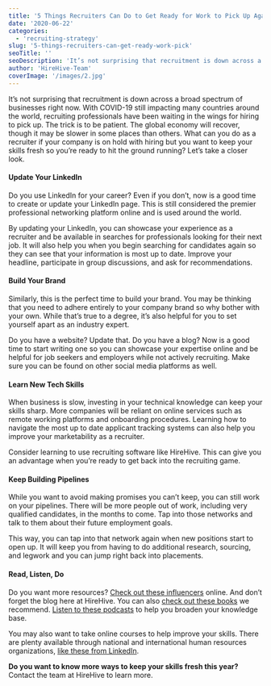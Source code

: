 ```yaml
---
title: '5 Things Recruiters Can Do to Get Ready for Work to Pick Up Again'
date: '2020-06-22'
categories:
  - 'recruiting-strategy'
slug: '5-things-recruiters-can-get-ready-work-pick'
seoTitle: ''
seoDescription: 'It’s not surprising that recruitment is down across a broad spectrum of businesses right now. What can recruiters do now to be ready when hiring picks up?'
author: 'HireHive-Team'
coverImage: '/images/2.jpg'
---
```


It’s not surprising that recruitment is down across a broad spectrum of businesses right now. With COVID-19 still impacting many countries around the world, recruiting professionals have been waiting in the wings for hiring to pick up. The trick is to be patient. The global economy will recover, though it may be slower in some places than others. What can you do as a recruiter if your company is on hold with hiring but you want to keep your skills fresh so you’re ready to hit the ground running? Let’s take a closer look.

#### **Update Your LinkedIn**

Do you use LinkedIn for your career? Even if you don’t, now is a good time to create or update your LinkedIn page. This is still considered the premier professional networking platform online and is used around the world.

By updating your LinkedIn, you can showcase your experience as a recruiter and be available in searches for professionals looking for their next job. It will also help you when you begin searching for candidates again so they can see that your information is most up to date. Improve your headline, participate in group discussions, and ask for recommendations.

#### **Build Your Brand**

Similarly, this is the perfect time to build your brand. You may be thinking that you need to adhere entirely to your company brand so why bother with your own. While that’s true to a degree, it’s also helpful for you to set yourself apart as an industry expert.

Do you have a website? Update that. Do you have a blog? Now is a good time to start writing one so you can showcase your expertise online and be helpful for job seekers and employers while not actively recruiting. Make sure you can be found on other social media platforms as well.

#### **Learn New Tech Skills**

When business is slow, investing in your technical knowledge can keep your skills sharp. More companies will be reliant on online services such as remote working platforms and onboarding procedures. Learning how to navigate the most up to date applicant tracking systems can also help you improve your marketability as a recruiter.

Consider learning to use recruiting software like HireHive. This can give you an advantage when you’re ready to get back into the recruiting game.

#### **Keep Building Pipelines**

While you want to avoid making promises you can’t keep, you can still work on your pipelines. There will be more people out of work, including very qualified candidates, in the months to come. Tap into those networks and talk to them about their future employment goals.

This way, you can tap into that network again when new positions start to open up. It will keep you from having to do additional research, sourcing, and legwork and you can jump right back into placements.

#### **Read, Listen, Do**

Do you want more resources? [Check out these influencers](https://hirehive.com/recruitment-influencers-follow-2020/) online. And don’t forget the blog here at HireHive. You can also [check out these books](https://hirehive.com/10-must-read-books/) we recommend. [Listen to these podcasts](https://blog.feedspot.com/recruitment_podcasts/) to help you broaden your knowledge base.

You may also want to take online courses to help improve your skills. There are plenty available through national and international human resources organizations, [like these from LinkedIn](https://www.linkedin.com/learning/topics/recruiting).

**Do you want to know more ways to keep your skills fresh this year?** Contact the team at HireHive to learn more.
